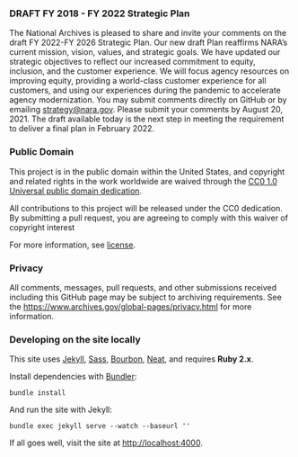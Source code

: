 ### DRAFT FY 2018 - FY 2022 Strategic Plan

The National Archives is pleased to share and invite your comments on the draft FY 2022-FY 2026 Strategic Plan. Our new draft Plan reaffirms NARA’s current mission, vision, values, and strategic goals. We have updated our strategic objectives to reflect our increased commitment to equity, inclusion, and the customer experience. We will focus agency resources on improving equity, providing a world-class customer experience for all customers, and using our experiences during the pandemic to accelerate agency modernization. You may submit comments directly on GitHub or by emailing strategy@nara.gov. Please submit your comments by August 20, 2021. The draft available today is the next step in meeting the requirement to deliver a final plan in February 2022.

### Public Domain

This project is in the public domain within the United States, and
copyright and related rights in the work worldwide are waived through
the [CC0 1.0 Universal public domain dedication](https://creativecommons.org/publicdomain/zero/1.0/).

All contributions to this project will be released under the CC0 dedication. By submitting a pull request, you are agreeing to comply with this waiver of copyright interest

For more information, see [license](https://github.com/usnationalarchives/strategic-plan/blob/gh-pages/LICENSE.md).


### Privacy

All comments, messages, pull requests, and other submissions received including this GitHub page may be subject to archiving requirements. See the <https://www.archives.gov/global-pages/privacy.html> for more information.

### Developing on the site locally

This site uses [Jekyll](http://jekyllrb.com), [Sass](http://sass-lang.com), [Bourbon](http://bourbon.io), [Neat](http://neat.bourbon.io), and requires **Ruby 2.x**.

Install dependencies with [Bundler](http://bundler.io/):

```shell
bundle install
```

And run the site with Jekyll:

```shell
bundle exec jekyll serve --watch --baseurl ''
```

If all goes well, visit the site at <http://localhost:4000>.

